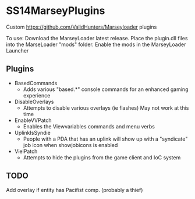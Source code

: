# SS14MarseyPlugins
Custom https://github.com/ValidHunters/Marseyloader plugins

To use: Download the MarseyLoader latest release. Place the plugin.dll files into the MarseLoader "mods" folder. Enable the mods in the MarseyLoader Launcher

## Plugins
* BasedCommands
  * Adds various "based.*" console commands for an enhanced gaming experience
* DisableOverlays
  * Attempts to disable various overlays (ie flashes) May not work at this time
* EnableVVPatch
  * Enables the Viewvariables commands and menu verbs
* UplinkIsSyndie
  * People with a PDA that has an uplink will show up with a "syndicate" job icon when showjobicons is enabled
* VielPatch
  * Attempts to hide the plugins from the game client and IoC system
  
## TODO
Add overlay if entity has Pacifist comp. (probably a thief)